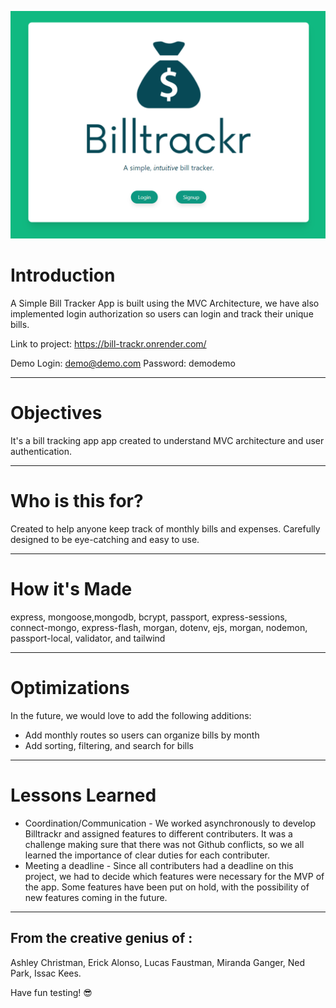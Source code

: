 ![Bill Trackr](/public/images/readmelogo.png "Bill Trackr App")

# Introduction

A Simple Bill Tracker App is built using the MVC Architecture, we have also implemented login authorization so users can login and track their unique bills.

Link to project: https://bill-trackr.onrender.com/

Demo Login: demo@demo.com Password: demodemo

---

# Objectives

It's a bill tracking app app created to understand MVC architecture and user authentication.

---

# Who is this for? 

Created to help anyone keep track of monthly bills and expenses. Carefully designed to be eye-catching and easy to use.

---

# How it's Made

express, mongoose,mongodb, bcrypt, passport, express-sessions, connect-mongo, express-flash, morgan, dotenv, ejs,  morgan, nodemon, passport-local, validator, and tailwind

---

# Optimizations

In the future, we would love to add the following additions:

- Add monthly routes so users can organize bills by month
- Add sorting, filtering, and search for bills

---

# Lessons Learned

- Coordination/Communication - We worked asynchronously to develop Billtrackr and assigned features to different contributers. It was a challenge making sure that there was not Github conflicts, so we all learned the importance of clear duties for each contributer.
- Meeting a deadline - Since all contributers had a deadline on this project, we had to decide which features were necessary for the MVP of the app. Some features have been put on hold, with the possibility of new features coming in the future.

---

 ## From the creative genius of :
 Ashley Christman,
 Erick Alonso,
 Lucas Faustman,
 Miranda Ganger,
 Ned Park,
 Issac Kees.
 
 Have fun testing! 😎



